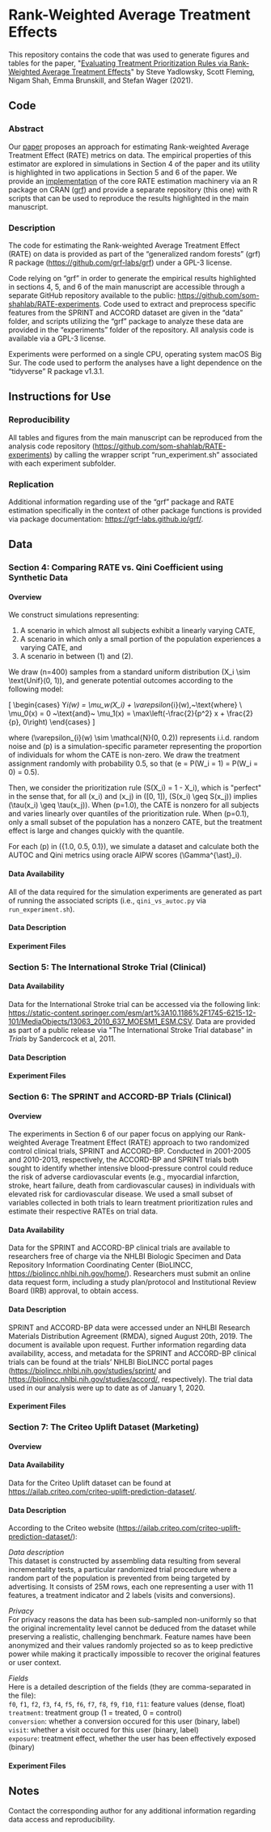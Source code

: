 # Rank-Weighted Average Treatment Effects

This repository contains the code that was used to generate figures and tables for the paper, "[Evaluating Treatment Prioritization Rules via Rank-Weighted Average Treatment Effects](https://arxiv.org/abs/2111.07966)" by Steve Yadlowsky, Scott Fleming, Nigam Shah, Emma Brunskill, and Stefan Wager (2021).

## Code

### Abstract

Our [paper](https://arxiv.org/abs/2111.07966) proposes an approach for estimating Rank-weighted Average Treatment Effect (RATE) metrics on data. The empirical properties of this estimator are explored in simulations in Section 4 of the paper and its utility is highlighted in two applications in Section 5 and 6 of the paper. We provide an [implementation](https://grf-labs.github.io/grf/articles/rate.html) of the core RATE estimation machinery via an R package on CRAN ([grf](https://github.com/grf-labs/grf)) and provide a separate repository (this one) with R scripts that can be used to reproduce the results highlighted in the main manuscript.

### Description

The code for estimating the Rank-weighted Average Treatment Effect (RATE) on data is provided as part of the “generalized random forests” (grf) R package (https://github.com/grf-labs/grf) under a GPL-3 license.

Code relying on “grf” in order to generate the empirical results highlighted in sections 4, 5, and 6 of the main manuscript are accessible through a separate GitHub repository available to the public: https://github.com/som-shahlab/RATE-experiments. Code used to extract and preprocess specific features from the SPRINT and ACCORD dataset are given in the “data” folder, and scripts utilizing the “grf” package to analyze these data are provided in the “experiments” folder of the repository. All analysis code is available via a GPL-3 license.

Experiments were performed on a single CPU, operating system macOS Big Sur. The code used to perform the analyses have a light dependence on the “tidyverse” R package v1.3.1.

## Instructions for Use

### Reproducibility

All tables and figures from the main manuscript can be reproduced from the analysis code repository (https://github.com/som-shahlab/RATE-experiments) by calling the wrapper script “run_experiment.sh” associated with each experiment subfolder.

### Replication

Additional information regarding use of the “grf” package and RATE estimation specifically in the context of other package functions is provided via package documentation: https://grf-labs.github.io/grf/.

## Data

### Section 4: Comparing RATE vs. Qini Coefficient using Synthetic Data

#### Overview

We construct simulations representing:

1. A scenario in which almost all subjects exhibit a linearly varying CATE,
2. A scenario in which only a small portion of the population experiences a varying CATE, and
3. A scenario in between (1) and (2).

We draw \(n=400\) samples from a standard uniform distribution \(X_i \sim \text{Unif}(0, 1)\), and generate potential outcomes according to the following model:

\[
\begin{cases}
Y*i(w) = \mu_w(X_i) + \varepsilon*{i}(w),~\text{where} \\
\mu_0(x) = 0 ~\text{and}~
\mu_1(x) = \max\left(-\frac{2}{p^2} x + \frac{2}{p}, 0\right)
\end{cases}
\]

where \(\varepsilon\_{i}(w) \sim \mathcal{N}(0, 0.2)\) represents i.i.d. random noise and \(p\) is a simulation-specific parameter representing the proportion of individuals for whom the CATE is non-zero. We draw the treatment assignment randomly with probability 0.5, so that \(e = P(W_i = 1) = P(W_i = 0) = 0.5\).

Then, we consider the prioritization rule \(S(X_i) = 1 - X_i\), which is "perfect" in the sense that, for all \(x_i\) and \(x_j\) in \([0, 1]\), \(S(x_i) \geq S(x_j)\) implies \(\tau(x_i) \geq \tau(x_j)\). When \(p=1.0\), the CATE is nonzero for all subjects and varies linearly over quantiles of the prioritization rule. When \(p=0.1\), only a small subset of the population has a nonzero CATE, but the treatment effect is large and changes quickly with the quantile.

For each \(p\) in \(\{1.0, 0.5, 0.1\}\), we simulate a dataset and calculate both the AUTOC and Qini metrics using oracle AIPW scores \(\Gamma^{\ast}\_i\).

#### Data Availability

All of the data required for the simulation experiments are generated as part
of running the associated scripts (i.e., `qini_vs_autoc.py` via `run_experiment.sh`).

#### Data Description

#### Experiment Files

### Section 5: The International Stroke Trial (Clinical)

#### Data Availability

Data for the International Stroke trial can be accessed via the following link:  
https://static-content.springer.com/esm/art%3A10.1186%2F1745-6215-12-101/MediaObjects/13063_2010_637_MOESM1_ESM.CSV.
Data are provided as part of a public release via "The International Stroke Trial database" in _Trials_ by Sandercock et al, 2011.

#### Data Description

#### Experiment Files

### Section 6: The SPRINT and ACCORD-BP Trials (Clinical)

#### Overview

The experiments in Section 6 of our paper focus on applying our Rank-weighted Average Treatment Effect (RATE) approach to two randomized control clinical trials, SPRINT and ACCORD-BP. Conducted in 2001-2005 and 2010-2013, respectively, the ACCORD-BP and SPRINT trials both sought to identify whether intensive blood-pressure control could reduce the risk of adverse cardiovascular events (e.g., myocardial infarction, stroke, heart failure, death from cardiovascular causes) in individuals with elevated risk for cardiovascular disease. We used a small subset of variables collected in both trials to learn treatment prioritization rules and estimate their respective RATEs on trial data.

#### Data Availability

Data for the SPRINT and ACCORD-BP clinical trials are available to researchers free of charge via the NHLBI Biologic Specimen and Data Repository Information Coordinating Center (BioLINCC, https://biolincc.nhlbi.nih.gov/home/). Researchers must submit an online data request form, including a study plan/protocol and Institutional Review Board (IRB) approval, to obtain access.

#### Data Description

SPRINT and ACCORD-BP data were accessed under an NHLBI Research Materials Distribution Agreement (RMDA), signed August 20th, 2019. The document is available upon request. Further information regarding data availability, access, and metadata for the SPRINT and ACCORD-BP clinical trials can be found at the trials’ NHLBI BioLINCC portal pages (https://biolincc.nhlbi.nih.gov/studies/sprint/ and https://biolincc.nhlbi.nih.gov/studies/accord/, respectively). The trial data used in our analysis were up to date as of January 1, 2020.

#### Experiment Files

### Section 7: The Criteo Uplift Dataset (Marketing)

#### Overview

#### Data Availability

Data for the Criteo Uplift dataset can be found at https://ailab.criteo.com/criteo-uplift-prediction-dataset/.

#### Data Description

According to the Criteo website (https://ailab.criteo.com/criteo-uplift-prediction-dataset/):

_Data description_  
This dataset is constructed by assembling data resulting from several incrementality tests, a particular randomized trial procedure where a random part of the population is prevented from being targeted by advertising. It consists of 25M rows, each one representing a user with 11 features, a treatment indicator and 2 labels (visits and conversions).

_Privacy_  
For privacy reasons the data has been sub-sampled non-uniformly so that the original incrementality level cannot be deduced from the dataset while preserving a realistic, challenging benchmark. Feature names have been anonymized and their values randomly projected so as to keep predictive power while making it practically impossible to recover the original features or user context.

_Fields_  
Here is a detailed description of the fields (they are comma-separated in the file):  
`f0`, `f1`, `f2`, `f3`, `f4`, `f5`, `f6`, `f7`, `f8`, `f9`, `f10`, `f11`: feature values (dense, float)  
`treatment`: treatment group (1 = treated, 0 = control)  
`conversion`: whether a conversion occured for this user (binary, label)  
`visit`: whether a visit occured for this user (binary, label)  
`exposure`: treatment effect, whether the user has been effectively exposed (binary)

#### Experiment Files

## Notes

Contact the corresponding author for any additional information regarding data access and reproducibility.
